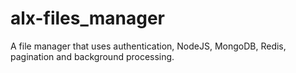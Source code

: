 # alx-files_manager
A file manager that uses authentication, NodeJS, MongoDB, Redis, pagination and background processing.
